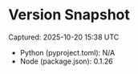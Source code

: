 # Version Snapshot

Captured: 2025-10-20 15:38 UTC

- Python (pyproject.toml): N/A
- Node (package.json):    0.1.26
